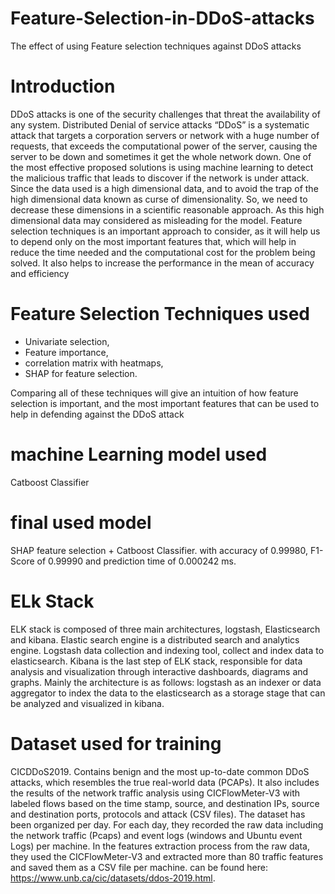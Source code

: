 # Feature-Selection-in-DDoS-attacks
The effect of using Feature selection techniques against DDoS attacks

# Introduction
DDoS attacks is one of the security challenges that threat the availability of any system. Distributed Denial of service attacks “DDoS” is a systematic attack that targets a corporation servers or network with a huge number of requests, that exceeds the computational power of the server, causing the server to be down and sometimes it get the whole network down. One of the most effective proposed solutions is using machine learning to detect the malicious traffic that leads to discover if the network is under attack.
 Since the data used is a high dimensional data, and to avoid the trap of the high dimensional data known as curse of dimensionality. So, we need to decrease these dimensions in a scientific reasonable approach. As this high dimensional data may considered as misleading for the model. Feature selection techniques is an important approach to consider, as it will help us to depend only on the most important features that, which will help in reduce the time needed and the computational cost for the problem being solved. It also helps to increase the performance in the mean of accuracy and efficiency
 
 # Feature Selection Techniques used
- Univariate selection, 
- Feature importance, 
- correlation matrix with heatmaps,
- SHAP for feature selection.

Comparing all of these techniques will give an intuition of how feature selection is important, and the most important features that can be used to help in defending against the DDoS attack

# machine Learning model used
Catboost Classifier

# final used model
SHAP feature selection + Catboost Classifier. with accuracy of 0.99980, F1-Score of 0.99990 and prediction time of 0.000242 ms.

# ELk Stack
ELK stack is composed of three main architectures, logstash, Elasticsearch and kibana. 
Elastic search engine is a distributed search and analytics engine. Logstash data collection and indexing tool, collect and index data to elasticsearch. Kibana is the last step of ELK stack, responsible for data analysis and visualization through interactive dashboards, diagrams and graphs. Mainly the architecture is as follows: logstash as an indexer or data aggregator to index the data to the elasticsearch as a storage stage that can be analyzed and visualized in kibana.

# Dataset used for training
CICDDoS2019. Contains benign and the most up-to-date common DDoS attacks, which resembles the true real-world data (PCAPs). It also includes the results of the network traffic analysis using CICFlowMeter-V3 with labeled flows based on the time stamp, source, and destination IPs, source and destination ports, protocols and attack (CSV files). The dataset has been organized per day. For each day, they recorded the raw data including the network traffic (Pcaps) and event logs (windows and Ubuntu event Logs) per machine. In the features extraction process from the raw data, they used the CICFlowMeter-V3 and extracted more than 80 traffic features and saved them as a CSV file per machine. can be found here: https://www.unb.ca/cic/datasets/ddos-2019.html.


